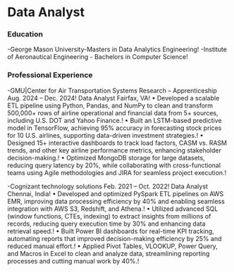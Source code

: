 # Data Analyst

### Education
-George Mason University-Masters in Data Analytics Engineering!
-Institute of Aeronautical Engineering - Bachelors in Computer Science!

### Professional Experience
-GMU|Center for Air Transportation Systems Research – Apprenticeship Aug. 2024 – Dec. 2024!
Data Analyst Fairfax, VA!
  • Developed a scalable ETL pipeline using Python, Pandas, and NumPy to clean and transform 500,000+ rows of airline
    operational and financial data from 5+ sources, including U.S. DOT and Yahoo Finance.!
  • Built an LSTM-based predictive model in TensorFlow, achieving 95% accuracy in forecasting stock prices for 10 U.S.
    airlines, supporting data-driven investment strategies.!
  • Designed 15+ interactive dashboards to track load factors, CASM vs. RASM trends, and other key airline performance
    metrics, enhancing stakeholder decision-making.!
  • Optimized MongoDB storage for large datasets, reducing query latency by 20%, while collaborating with cross-functional
    teams using Agile methodologies and JIRA for seamless project execution.!

-Cognizant technology solutions Feb. 2021 – Oct. 2022!
Data Analyst Chennai, India!
  • Developed and optimized PySpark ETL pipelines on AWS EMR, improving data processing efficiency by 40% and
    enabling seamless integration with AWS S3, Redshift, and Athena.!
  • Utilized advanced SQL (window functions, CTEs, indexing) to extract insights from millions of records, reducing query
    execution time by 30% and enhancing data retrieval speed.!
  • Built Power BI dashboards for real-time KPI tracking, automating reports that improved decision-making efficiency by
    25% and reduced manual effort.!
  • Applied Pivot Tables, VLOOKUP, Power Query, and Macros in Excel to clean and analyze data, streamlining reporting
    processes and cutting manual work by 40%.!
